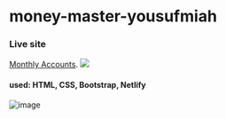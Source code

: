 # money-master-yousufmiah

### Live site
[Monthly Accounts](https://monthly-accounts-yousuf.netlify.app).
<a href='https://monthly-accounts-yousuf.netlify.app' target='_blank'><img src='https://user-images.githubusercontent.com/71017764/172517296-800825f1-ea14-4b25-9c7d-5f2df6b674f0.png'> </a>

#### used: HTML, CSS, Bootstrap, Netlify
![image](https://user-images.githubusercontent.com/71017764/172517296-800825f1-ea14-4b25-9c7d-5f2df6b674f0.png)

